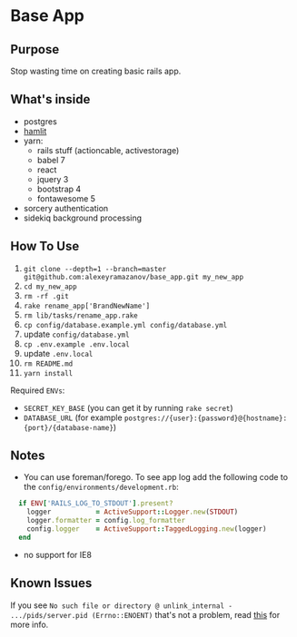# Base App

## Purpose

Stop wasting time on creating basic rails app.

## What's inside

* postgres
* [hamlit](https://github.com/k0kubun/hamlit)
* yarn:
  * rails stuff (actioncable, activestorage)
  * babel 7
  * react
  * jquery 3
  * bootstrap 4
  * fontawesome 5
* sorcery authentication
* sidekiq background processing

## How To Use
1. `git clone --depth=1 --branch=master git@github.com:alexeyramazanov/base_app.git my_new_app`
1. `cd my_new_app`
1. `rm -rf .git`
1. `rake rename_app['BrandNewName']`
1. `rm lib/tasks/rename_app.rake`
1. `cp config/database.example.yml config/database.yml`
1. update `config/database.yml`
1. `cp .env.example .env.local`
1. update `.env.local`
1. `rm README.md`
1. `yarn install`

Required `ENVs`:
* `SECRET_KEY_BASE` (you can get it by running `rake secret`)
* `DATABASE_URL` (for example `postgres://{user}:{password}@{hostname}:{port}/{database-name}`)

## Notes

* You can use foreman/forego. To see app log add the following code to the `config/environments/development.rb`:
```ruby
  if ENV['RAILS_LOG_TO_STDOUT'].present?
    logger           = ActiveSupport::Logger.new(STDOUT)
    logger.formatter = config.log_formatter
    config.logger    = ActiveSupport::TaggedLogging.new(logger)
  end
```
* no support for IE8

## Known Issues
If you see `No such file or directory @ unlink_internal - .../pids/server.pid (Errno::ENOENT)`
that's not a problem, read [this](https://github.com/puma/puma/issues/915) for more info.
